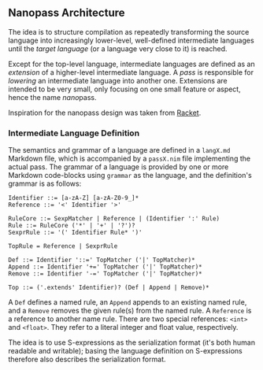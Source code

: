 ## Nanopass Architecture

The idea is to structure compilation as repeatedly transforming the source
language into increasingly lower-level, well-defined intermediate languages
until the *target language* (or a language very close to it) is reached.

Except for the top-level language, intermediate languages are defined as an
*extension* of a higher-level intermediate language. A *pass* is responsible
for *lowering* an intermediate language into another one. Extensions are
intended to be very small, only focusing on one small feature or aspect, hence
the name *nano*pass.

Inspiration for the nanopass design was taken from
[Racket](https://docs.racket-lang.com/nanopass/index.html).

### Intermediate Language Definition

The semantics and grammar of a language are defined in a `langX.md` Markdown
file, which is accompanied by a `passX.nim` file implementing the actual pass.
The grammar of a language is provided by one or more Markdown code-blocks
using `grammar` as the language, and the definition's grammar is as follows:

```
Identifier ::= [a-zA-Z] [a-zA-Z0-9_]*
Reference ::= '<' Identifier '>'

RuleCore ::= SexpMatcher | Reference | (Identifier ':' Rule)
Rule ::= RuleCore ('*' | '+' | '?')?
SexprRule ::= '(' Identifier Rule* ')'

TopRule = Reference | SexprRule

Def ::= Identifier '::=' TopMatcher ('|' TopMatcher)*
Append ::= Identifier '+=' TopMatcher ('|' TopMatcher)*
Remove ::= Identifier '-=' TopMatcher ('|' TopMatcher)*

Top ::= ('.extends' Identifier)? (Def | Append | Remove)*
```

A `Def` defines a named rule, an `Append` appends to an existing named rule,
and a `Remove` removes the given rule(s) from the named rule. A `Reference`
is a reference to another name rule. There are two special references: `<int>`
and `<float>`. They refer to a literal integer and float value, respectively.

The idea is to use S-expressions as the serialization format (it's both human
readable and writable); basing the language definition on S-expressions
therefore also describes the serialization format.
